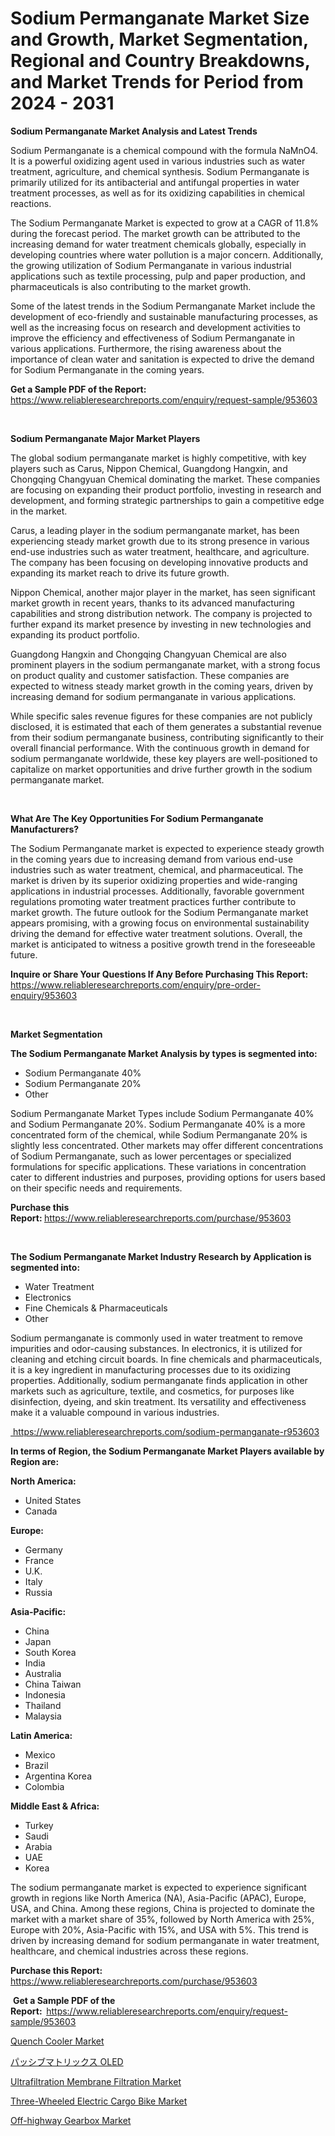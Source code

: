 <p><h1>Sodium Permanganate Market Size and Growth, Market Segmentation, Regional and Country Breakdowns, and Market Trends for Period from 2024 -  2031</h1></p><p><strong>Sodium Permanganate Market Analysis and Latest Trends</strong></p>
<p><p>Sodium Permanganate is a chemical compound with the formula NaMnO4. It is a powerful oxidizing agent used in various industries such as water treatment, agriculture, and chemical synthesis. Sodium Permanganate is primarily utilized for its antibacterial and antifungal properties in water treatment processes, as well as for its oxidizing capabilities in chemical reactions.</p><p>The Sodium Permanganate Market is expected to grow at a CAGR of 11.8% during the forecast period. The market growth can be attributed to the increasing demand for water treatment chemicals globally, especially in developing countries where water pollution is a major concern. Additionally, the growing utilization of Sodium Permanganate in various industrial applications such as textile processing, pulp and paper production, and pharmaceuticals is also contributing to the market growth.</p><p>Some of the latest trends in the Sodium Permanganate Market include the development of eco-friendly and sustainable manufacturing processes, as well as the increasing focus on research and development activities to improve the efficiency and effectiveness of Sodium Permanganate in various applications. Furthermore, the rising awareness about the importance of clean water and sanitation is expected to drive the demand for Sodium Permanganate in the coming years.</p></p>
<p><strong>Get a Sample PDF of the Report:&nbsp;</strong> <a href="https://www.reliableresearchreports.com/enquiry/request-sample/953603">https://www.reliableresearchreports.com/enquiry/request-sample/953603</a></p>
<p>&nbsp;</p>
<p><strong>Sodium Permanganate Major Market Players</strong></p>
<p><p>The global sodium permanganate market is highly competitive, with key players such as Carus, Nippon Chemical, Guangdong Hangxin, and Chongqing Changyuan Chemical dominating the market. These companies are focusing on expanding their product portfolio, investing in research and development, and forming strategic partnerships to gain a competitive edge in the market.</p><p>Carus, a leading player in the sodium permanganate market, has been experiencing steady market growth due to its strong presence in various end-use industries such as water treatment, healthcare, and agriculture. The company has been focusing on developing innovative products and expanding its market reach to drive its future growth.</p><p>Nippon Chemical, another major player in the market, has seen significant market growth in recent years, thanks to its advanced manufacturing capabilities and strong distribution network. The company is projected to further expand its market presence by investing in new technologies and expanding its product portfolio.</p><p>Guangdong Hangxin and Chongqing Changyuan Chemical are also prominent players in the sodium permanganate market, with a strong focus on product quality and customer satisfaction. These companies are expected to witness steady market growth in the coming years, driven by increasing demand for sodium permanganate in various applications.</p><p>While specific sales revenue figures for these companies are not publicly disclosed, it is estimated that each of them generates a substantial revenue from their sodium permanganate business, contributing significantly to their overall financial performance. With the continuous growth in demand for sodium permanganate worldwide, these key players are well-positioned to capitalize on market opportunities and drive further growth in the sodium permanganate market.</p></p>
<p>&nbsp;</p>
<p><strong>What Are The Key Opportunities For Sodium Permanganate Manufacturers?</strong></p>
<p><p>The Sodium Permanganate market is expected to experience steady growth in the coming years due to increasing demand from various end-use industries such as water treatment, chemical, and pharmaceutical. The market is driven by its superior oxidizing properties and wide-ranging applications in industrial processes. Additionally, favorable government regulations promoting water treatment practices further contribute to market growth. The future outlook for the Sodium Permanganate market appears promising, with a growing focus on environmental sustainability driving the demand for effective water treatment solutions. Overall, the market is anticipated to witness a positive growth trend in the foreseeable future.</p></p>
<p><strong>Inquire or Share Your Questions If Any Before Purchasing This Report:</strong> <a href="https://www.reliableresearchreports.com/enquiry/pre-order-enquiry/953603">https://www.reliableresearchreports.com/enquiry/pre-order-enquiry/953603</a></p>
<p>&nbsp;</p>
<p><strong>Market Segmentation</strong></p>
<p><strong>The Sodium Permanganate Market Analysis by types is segmented into:</strong></p>
<p><ul><li>Sodium Permanganate 40%</li><li>Sodium Permanganate 20%</li><li>Other</li></ul></p>
<p><p>Sodium Permanganate Market Types include Sodium Permanganate 40% and Sodium Permanganate 20%. Sodium Permanganate 40% is a more concentrated form of the chemical, while Sodium Permanganate 20% is slightly less concentrated. Other markets may offer different concentrations of Sodium Permanganate, such as lower percentages or specialized formulations for specific applications. These variations in concentration cater to different industries and purposes, providing options for users based on their specific needs and requirements.</p></p>
<p><strong>Purchase this Report:&nbsp;</strong><a href="https://www.reliableresearchreports.com/purchase/953603">https://www.reliableresearchreports.com/purchase/953603</a></p>
<p>&nbsp;</p>
<p><strong>The Sodium Permanganate Market Industry Research by Application is segmented into:</strong></p>
<p><ul><li>Water Treatment</li><li>Electronics</li><li>Fine Chemicals & Pharmaceuticals</li><li>Other</li></ul></p>
<p><p>Sodium permanganate is commonly used in water treatment to remove impurities and odor-causing substances. In electronics, it is utilized for cleaning and etching circuit boards. In fine chemicals and pharmaceuticals, it is a key ingredient in manufacturing processes due to its oxidizing properties. Additionally, sodium permanganate finds application in other markets such as agriculture, textile, and cosmetics, for purposes like disinfection, dyeing, and skin treatment. Its versatility and effectiveness make it a valuable compound in various industries.</p></p>
<p><a href="https://www.reliableresearchreports.com/sodium-permanganate-r953603">&nbsp;https://www.reliableresearchreports.com/sodium-permanganate-r953603</a></p>
<p><strong>In terms of Region, the Sodium Permanganate Market Players available by Region are:</strong></p>
<p>
    <p> <strong> North America: </strong>
        <ul>
            <li>United States</li>
            <li>Canada</li>
        </ul>
        </p> 
    <p> <strong> Europe: </strong>
        <ul>
            <li>Germany</li>
            <li>France</li>
            <li>U.K.</li>
            <li>Italy</li>
            <li>Russia</li>
        </ul>
        </p> 
    <p> <strong> Asia-Pacific: </strong>
        <ul>
            <li>China</li>
            <li>Japan</li>
            <li>South Korea</li>
            <li>India</li>
            <li>Australia</li>
            <li>China Taiwan</li>
            <li>Indonesia</li>
            <li>Thailand</li>
            <li>Malaysia</li>
        </ul>
        </p> 
    <p> <strong> Latin America: </strong>
        <ul>
            <li>Mexico</li>
            <li>Brazil</li>
            <li>Argentina Korea</li>
            <li>Colombia</li>
        </ul>
        </p> 
    <p> <strong> Middle East & Africa: </strong>
        <ul>
            <li>Turkey</li>
            <li>Saudi</li>
            <li>Arabia</li>
            <li>UAE</li>
            <li>Korea</li>
        </ul>
    </p>
    </p>
<p><p>The sodium permanganate market is expected to experience significant growth in regions like North America (NA), Asia-Pacific (APAC), Europe, USA, and China. Among these regions, China is projected to dominate the market with a market share of 35%, followed by North America with 25%, Europe with 20%, Asia-Pacific with 15%, and USA with 5%. This trend is driven by increasing demand for sodium permanganate in water treatment, healthcare, and chemical industries across these regions.</p></p>
<p><strong>Purchase this Report: </strong><a href="https://www.reliableresearchreports.com/purchase/953603">https://www.reliableresearchreports.com/purchase/953603</a></p>
<p>&nbsp;<strong>Get a Sample PDF of the Report:&nbsp;&nbsp;</strong><a href="https://www.reliableresearchreports.com/enquiry/request-sample/953603">https://www.reliableresearchreports.com/enquiry/request-sample/953603</a></p>
<p><strong></strong></p>
<p><p><a href="https://github.com/LeilaniWyman2021/Market-Research-Report-List-1/blob/main/quench-cooler-market.md">Quench Cooler Market</a></p><p><a href="https://github.com/CarlieShields/Market-Research-Report-List-1/blob/main/996525255639.md">パッシブマトリックス OLED</a></p><p><a href="https://github.com/NikolasKirlin2023/Market-Research-Report-List-1/blob/main/ultrafiltration-membrane-filtration-market.md">Ultrafiltration Membrane Filtration Market</a></p><p><a href="https://www.linkedin.com/pulse/three-wheeled-electric-cargo-bike-market-size-outlook-forecast-p2ztc">Three-Wheeled Electric Cargo Bike Market</a></p><p><a href="https://www.linkedin.com/pulse/off-highway-gearbox-market-competitive-analysis-trends-forecast-j4phc">Off-highway Gearbox Market</a></p></p>